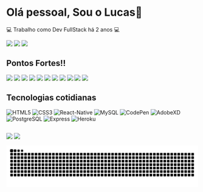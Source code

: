 
<!--
**TomiShelbi/TomiShelbi** is a ✨ _special_ ✨ repository because its `README.md` (this file) appears on your GitHub profile.

Here are some ideas to get you started:

- 🔭 I’m currently working on ...
- 🌱 I’m currently learning ...
- 👯 I’m looking to collaborate on ...
- 🤔 I’m looking for help with ...
- 💬 Ask me about ...
- 📫 How to reach me: ...
- 😄 Pronouns: ...
- ⚡ Fun fact: ...
-->


# Olá pessoal, Sou o Lucas:wave:

:computer: Trabalho como Dev FullStack há 2 anos :computer:

<div>

  <img height="180em" src="https://github-readme-stats.vercel.app/api?username=LucasRafa13&show_icons=true&theme=outrun"/>
  <img height="180cm"  src="https://github-readme-stats.vercel.app/api/top-langs/?username=LucasRafa13&layout=compact&theme=outrun&langs_count=10"/>
  <img height="180cm"  src="https://github-readme-stats.vercel.app/api/wakatime?username=willianrod"/>
  
 
</div>

## Pontos Fortes!!
<div>
<img height="50cm" src="https://cdn.jsdelivr.net/gh/devicons/devicon/icons/javascript/javascript-original.svg" />
<img height="50cm" src="https://cdn.jsdelivr.net/gh/devicons/devicon/icons/bootstrap/bootstrap-original.svg" />
<img height="50cm" src="https://cdn.jsdelivr.net/gh/devicons/devicon/icons/git/git-original.svg" />
<img height="50cm" src="https://cdn.jsdelivr.net/gh/devicons/devicon/icons/react/react-original-wordmark.svg" />
<img height="50cm" src="https://cdn.jsdelivr.net/gh/devicons/devicon/icons/sass/sass-original.svg" />
<img height="50cm" src="https://cdn.jsdelivr.net/gh/devicons/devicon/icons/nodejs/nodejs-original.svg" />
<img height="50cm" src="https://cdn.jsdelivr.net/gh/devicons/devicon/icons/mongodb/mongodb-original-wordmark.svg" />
<img height="50cm" src="https://cdn.jsdelivr.net/gh/devicons/devicon/icons/redux/redux-original.svg" />
<img height="50cm" src="https://cdn.jsdelivr.net/gh/devicons/devicon/icons/android/android-original.svg" />
<img height="50cm" src="https://cdn.jsdelivr.net/gh/devicons/devicon/icons/materialui/materialui-original.svg" />
<img height="50cm" src="https://cdn.jsdelivr.net/gh/devicons/devicon/icons/figma/figma-original.svg" />
</div>

##

## Tecnologias cotidianas
![HTML5](https://img.shields.io/badge/html5%20-%23E34F26.svg?&style=for-the-badge&logo=html5&logoColor=white)
![CSS3](https://img.shields.io/badge/css3%20-%231572B6.svg?&style=for-the-badge&logo=css3&logoColor=white)
![React-Native](https://img.shields.io/badge/react_native%20-%2320232a.svg?&style=for-the-badge&logo=react&logoColor=%2361DAFB)
![MySQL](https://img.shields.io/badge/mysql-%2300f.svg?&style=for-the-badge&logo=mysql&logoColor=white)
![CodePen](https://img.shields.io/badge/Codepen-000000?style=for-the-badge&logo=codepen&logoColor=white)
![AdobeXD](https://img.shields.io/badge/adobexd-%23FF26BE.svg?style=for-the-badge&logo=adobexd&logoColor=white)
![PostgreSQL](https://img.shields.io/badge/postgres-%23316192.svg?style=for-the-badge&logo=postgresql&logoColor=white)
![Express](https://img.shields.io/badge/Express.js-000000?style=for-the-badge&logo=express&logoColor=white)
![Heroku](https://img.shields.io/badge/Heroku-430098?style=for-the-badge&logo=heroku&logoColor=white)







##


<div>
  
  <div>
  <a href="https://www.linkedin.com/in/lucas-rafael-97a341185/" target="_blank"><img src="https://img.shields.io/badge/-LinkedIn-%230077B5?style=for-the-badge&logo=linkedin&logoColor=white" target="_blank"></a>
  <a href="https://meu-portfolio-theta.vercel.app/" target="_blank"><img src="https://img.shields.io/badge/Portifólio-000000?style=for-the-badge" target="_blank"></a>
  </div>
  
  ![Snake animation](https://github.com/Lucasrafa13/LucasRafa13/blob/output/github-contribution-grid-snake.svg)
</div>



